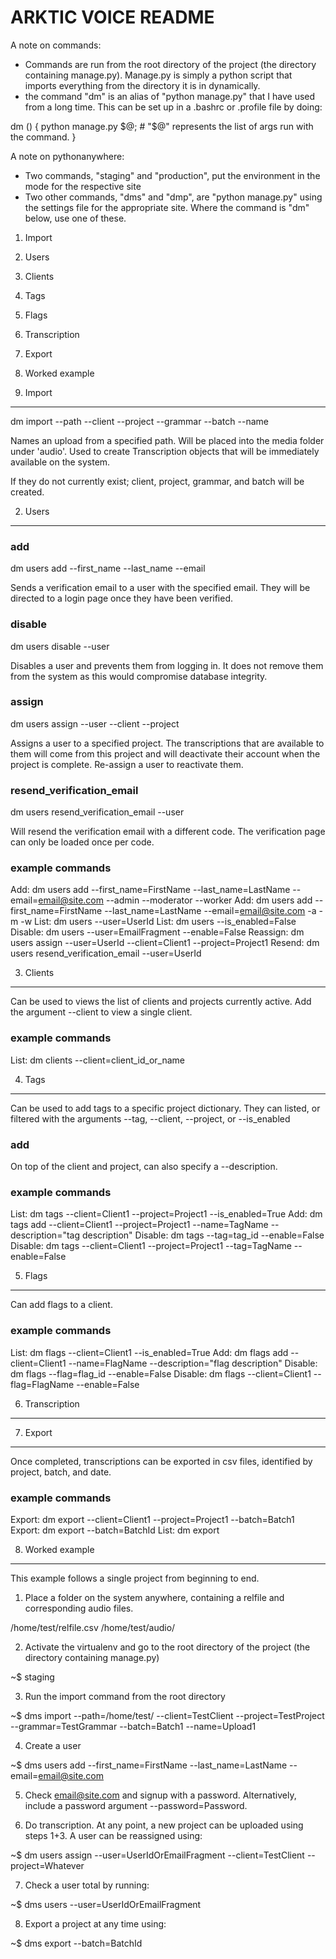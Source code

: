 ARKTIC VOICE README
===================

A note on commands:
- Commands are run from the root directory of the project (the directory containing manage.py). Manage.py is simply a python
	script that imports everything from the directory it is in dynamically.
- the command "dm" is an alias of "python manage.py" that I have used from a long time. This can be set up in
 	a .bashrc or .profile file by doing:

dm () {
	python manage.py $@; # "$@" represents the list of args run with the command.
}

A note on pythonanywhere:
- Two commands, "staging" and "production", put the environment in the mode for the respective site
- Two other commands, "dms" and "dmp", are "python manage.py" using the settings file for the appropriate site. Where the
command is "dm" below, use one of these.

1. Import
2. Users
3. Clients
4. Tags
5. Flags
6. Transcription
7. Export
8. Worked example

1. Import
---------

dm import --path --client --project --grammar --batch --name

Names an upload from a specified path. Will be placed into the media folder under 'audio'. Used to create Transcription objects that will be immediately available on the system.

If they do not currently exist; client, project, grammar, and batch will be created.

2. Users
--------

### add

dm users add --first_name --last_name --email

Sends a verification email to a user with the specified email. They will be directed to a login page once they have been verified.

### disable

dm users disable --user

Disables a user and prevents them from logging in. It does not remove them from the system as this would compromise database integrity.

### assign

dm users assign --user --client --project

Assigns a user to a specified project. The transcriptions that are available to them will come from this project and will deactivate their account when the project is complete. Re-assign a user to reactivate them.

### resend_verification_email

dm users resend_verification_email --user

Will resend the verification email with a different code. The verification page can only be loaded once per code.

### example commands

Add: dm users add --first_name=FirstName --last_name=LastName --email=email@site.com --admin --moderator --worker
Add: dm users add --first_name=FirstName --last_name=LastName --email=email@site.com -a -m -w
List: dm users --user=UserId
List: dm users --is_enabled=False
Disable: dm users --user=EmailFragment --enable=False
Reassign: dm users assign --user=UserId --client=Client1 --project=Project1
Resend: dm users resend_verification_email --user=UserId

3. Clients
----------

Can be used to views the list of clients and projects currently active. Add the argument --client to view a single client.

### example commands

List: dm clients --client=client_id_or_name


4. Tags
-------

Can be used to add tags to a specific project dictionary. They can listed, or filtered with the arguments --tag, --client, --project, or --is_enabled

### add

On top of the client and project, can also specify a --description.

### example commands

List: dm tags --client=Client1 --project=Project1 --is_enabled=True
Add: dm tags add --client=Client1 --project=Project1 --name=TagName --description="tag description"
Disable: dm tags --tag=tag_id --enable=False
Disable: dm tags --client=Client1 --project=Project1 --tag=TagName --enable=False

5. Flags
--------

Can add flags to a client.

### example commands

List: dm flags --client=Client1 --is_enabled=True
Add: dm flags add --client=Client1 --name=FlagName --description="flag description"
Disable: dm flags --flag=flag_id --enable=False
Disable: dm flags --client=Client1 --flag=FlagName --enable=False

6. Transcription
----------------



7. Export
---------

Once completed, transcriptions can be exported in csv files, identified by project, batch, and date.

### example commands

Export: dm export --client=Client1 --project=Project1 --batch=Batch1
Export: dm export --batch=BatchId
List: dm export


8. Worked example
-----------------

This example follows a single project from beginning to end.

1. Place a folder on the system anywhere, containing a relfile and corresponding audio files.

/home/test/relfile.csv
/home/test/audio/

2. Activate the virtualenv and go to the root directory of the project (the directory containing manage.py)

~$ staging

3. Run the import command from the root directory

~$ dms import --path=/home/test/ --client=TestClient --project=TestProject --grammar=TestGrammar --batch=Batch1 --name=Upload1

4. Create a user

~$ dms users add --first_name=FirstName --last_name=LastName --email=email@site.com

5. Check email@site.com and signup with a password. Alternatively, include a password argument --password=Password.

6. Do transcription. At any point, a new project can be uploaded using steps 1+3. A user can be reassigned using:

~$ dm users assign --user=UserIdOrEmailFragment --client=TestClient --project=Whatever

7. Check a user total by running:

~$ dms users --user=UserIdOrEmailFragment

8. Export a project at any time using:

~$ dms export --batch=BatchId 
